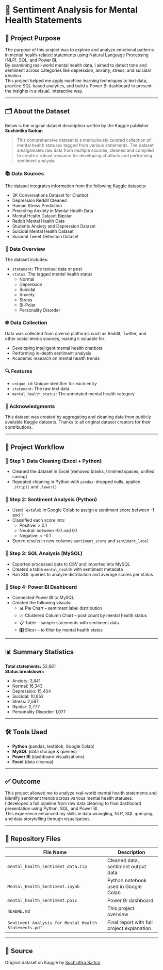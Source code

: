 # 🧠 Sentiment Analysis for Mental Health Statements

## 📌 Project Purpose

The purpose of this project was to explore and analyze emotional patterns in mental health-related statements using Natural Language Processing (NLP), SQL, and Power BI.  
By examining real-world mental health data, I aimed to detect tone and sentiment across categories like depression, anxiety, stress, and suicidal ideation.  
This project helped me apply machine learning techniques to text data, practice SQL-based analytics, and build a Power BI dashboard to present the insights in a visual, interactive way.

---

## 🗂️ About the Dataset

Below is the original dataset description written by the Kaggle publisher **Suchintika Sarkar**:

> This comprehensive dataset is a meticulously curated collection of mental health statuses tagged from various statements. The dataset amalgamates raw data from multiple sources, cleaned and compiled to create a robust resource for developing chatbots and performing sentiment analysis.

### 📚 Data Sources

The dataset integrates information from the following Kaggle datasets:

- 3K Conversations Dataset for Chatbot  
- Depression Reddit Cleaned  
- Human Stress Prediction  
- Predicting Anxiety in Mental Health Data  
- Mental Health Dataset Bipolar  
- Reddit Mental Health Data  
- Students Anxiety and Depression Dataset  
- Suicidal Mental Health Dataset  
- Suicidal Tweet Detection Dataset  

### 🧾 Data Overview

The dataset includes:

- `statement`: The textual data or post  
- `status`: The tagged mental health status  
  - Normal  
  - Depression  
  - Suicidal  
  - Anxiety  
  - Stress  
  - Bi-Polar  
  - Personality Disorder  

### 🌐 Data Collection

Data was collected from diverse platforms such as Reddit, Twitter, and other social media sources, making it valuable for:

- Developing intelligent mental health chatbots  
- Performing in-depth sentiment analysis  
- Academic research on mental health trends  

### 🔍 Features

- `unique_id`: Unique identifier for each entry  
- `statement`: The raw text data  
- `mental_health_status`: The annotated mental health category  

### 🙏 Acknowledgments

This dataset was created by aggregating and cleaning data from publicly available Kaggle datasets. Thanks to all original dataset creators for their contributions.

---

## 🔄 Project Workflow

### 🔹 Step 1: Data Cleaning (Excel + Python)
- Cleaned the dataset in Excel (removed blanks, trimmed spaces, unified casing)
- Repeated cleaning in Python with `pandas`: dropped nulls, applied `.strip()` and `.lower()`

### 🔹 Step 2: Sentiment Analysis (Python)
- Used `TextBlob` in Google Colab to assign a sentiment score between -1 and 1
- Classified each score into:
  - Positive: > 0.1
  - Neutral: between -0.1 and 0.1
  - Negative: < -0.1
- Stored results in new columns `sentiment_score` and `sentiment_label`

### 🔹 Step 3: SQL Analysis (MySQL)
- Exported processed data to CSV and imported into MySQL
- Created a table `mental_health` with sentiment metadata
- Ran SQL queries to analyze distribution and average scores per status

### 🔹 Step 4: Power BI Dashboard
- Connected Power BI to MySQL
- Created the following visuals:
  - 📊 Pie Chart – sentiment label distribution  
  - 📈 Clustered Column Chart – post count by mental health status  
  - 📋 Table – sample statements with sentiment data  
  - 🎛️ Slicer – to filter by mental health status  

---

## 📊 Summary Statistics

**Total statements:** 52,681  
**Status breakdown:**
- Anxiety: 3,841  
- Normal: 16,343  
- Depression: 15,404  
- Suicidal: 10,652  
- Stress: 2,587  
- Bipolar: 2,777  
- Personality Disorder: 1,077  

---

## 🛠️ Tools Used

- **Python** (pandas, textblob, Google Colab)  
- **MySQL** (data storage & queries)  
- **Power BI** (dashboard visualizations)  
- **Excel** (data cleanup)

---

## ✅ Outcome

This project allowed me to analyze real-world mental health statements and identify sentiment trends across various mental health statuses.  
I developed a full pipeline from raw data cleaning to final dashboard presentation using Python, SQL, and Power BI.  
This experience enhanced my skills in data wrangling, NLP, SQL querying, and data storytelling through visualization.

---

## 📎 Repository Files

| File Name                        | Description                                  |
|----------------------------------|----------------------------------------------|
| `mental_health_sentiment_data.zip` | Cleaned data, sentiment output data        |
| `Mental_Health_Sentiment.ipynb`  | Python notebook used in Google Colab         |
| `mental_health_sentiment.pbix`   | Power BI dashboard                           |
| `README.md`                      | This project overview                        |  
|`Sentiment Analysis for Mental Health Statements.pdf` | Final report with full project explanation| 

---

## 🔗 Source

Original dataset on Kaggle by [Suchintika Sarkar](https://www.kaggle.com/datasets/suchintikasarkar/sentiment-analysis-for-mental-health)

